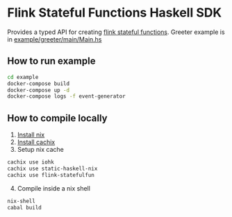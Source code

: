 # Flink Stateful Functions Haskell SDK

Provides a typed API for creating [flink stateful functions](https://flink.apache.org/news/2020/04/07/release-statefun-2.0.0.html). Greeter example is in [example/greeter/main/Main.hs](example/greeter/main/Main.hs)

## How to run example

```bash
cd example
docker-compose build
docker-compose up -d
docker-compose logs -f event-generator
```

## How to compile locally

1. [Install nix](https://nixos.org/download.html)
2. [Install cachix](https://github.com/cachix/cachix#installation)
3. Setup nix cache 
```bash
cachix use iohk
cachix use static-haskell-nix
cachix use flink-statefulfun
```
4. Compile inside a nix shell
```bash
nix-shell
cabal build
```